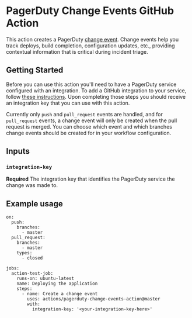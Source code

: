 # PagerDuty Change Events GitHub Action

This action creates a PagerDuty [change event](https://support.pagerduty.com/docs/change-events). Change events help
you track deploys, build completion, configuration updates, etc., providing contextual information that is critical during incident triage.

## Getting Started

Before you can use this action you'll need to have a PagerDuty service configured with an integration. To add a
GitHub integration to your service, follow [these instructions](https://support.pagerduty.com/docs/github-changes#in-pagerduty). Upon completing those steps you should receive an integration key that you can use with this action.

Currently only `push` and `pull_request` events are handled, and for `pull_request` events, a change event will only be created
when the pull request is merged. You can choose which event and which branches change events should be created for in your
workflow configuration.

## Inputs

### `integration-key`

**Required** The integration key that identifies the PagerDuty service the change was made to.

## Example usage

```
on:
  push:
    branches:
      - master
  pull_request:
    branches:
      - master
    types:
      - closed

jobs:
  action-test-job:
    runs-on: ubuntu-latest
    name: Deploying the application
    steps:
      - name: Create a change event
        uses: actions/pagerduty-change-events-action@master
        with:
          integration-key: '<your-integration-key-here>'
```
